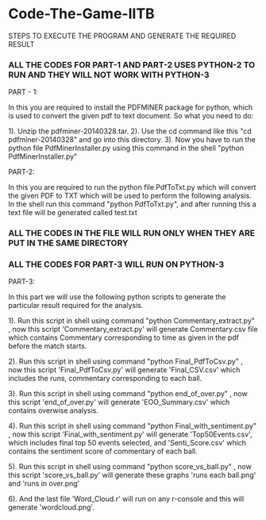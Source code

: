 # Code-The-Game-IITB


STEPS TO EXECUTE THE PROGRAM AND GENERATE THE REQUIRED RESULT

### ALL THE CODES FOR PART-1 AND PART-2 USES PYTHON-2 TO RUN AND THEY WILL NOT WORK WITH PYTHON-3 ###
PART - 1:

In this you are required to install the PDFMINER package for python, which is used to convert the given pdf to text document.
So what you need to do:

1). Unzip the pdfminer-20140328.tar.
2). Use the cd command like this "cd pdfminer-20140328" and go into this directory.
3). Now you have to run the python file PdfMinerInstaller.py using this command in the shell "python PdfMinerInstaller.py" 


PART-2:

In this you are required to run the python file PdfToTxt.py which will convert the given PDF to TXT which will be used to
perform the following analysis.
In the shell run this command "python PdfToTxt.py", and after running this a text file will be generated called test.txt

### ALL THE CODES IN THE FILE WILL RUN ONLY WHEN THEY ARE PUT IN THE SAME DIRECTORY ###



### ALL THE CODES FOR PART-3 WILL RUN ON PYTHON-3 ###
PART-3:

In this part we will use the following python scripts to generate the particular result required for the analysis.

1). Run this script in shell using command "python Commentary_extract.py" , now this script 'Commentary_extract.py' will generate Commentary.csv file which contains Commentary corresponding to time as given in the pdf before the match starts.

2). Run this script in shell using command "python Final_PdfToCsv.py" , now this script 'Final_PdfToCsv.py' will generate 'Final_CSV.csv' which includes the runs, 
commentary corresponding to each ball.

3). Run this script in shell using command "python end_of_over.py" , now this script 'end_of_over.py' will generate 'EOO_Summary.csv' which contains overwise analysis.

4). Run this script in shell using command "python Final_with_sentiment.py" , now this script 'Final_with_sentiment.py' will generate 'Top50Events.csv', which includes final top 50 events selected, and 'Senti_Score.csv' which contains the sentiment score of commentary of each ball.

5). Run this script in shell using command "python score_vs_ball.py" , now this script 'score_vs_ball.py' will generate these graphs 'runs each ball.png' and 'runs in over.png'

6). And the last file 'Word_Cloud.r' will run on any r-console and this will generate 'wordcloud.png'.
